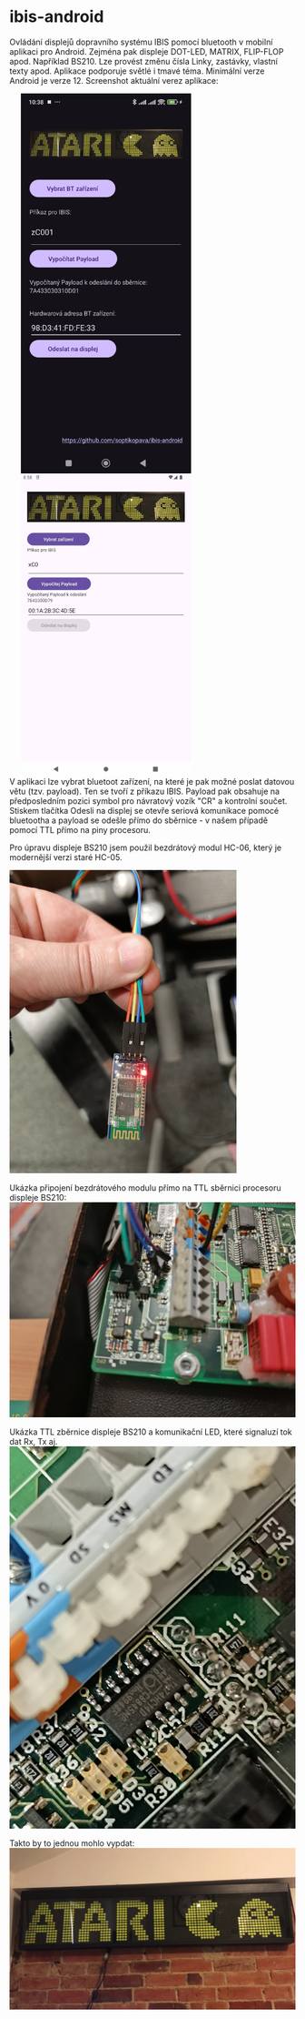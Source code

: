 # ibis-android
Ovládání displejů dopravního systému IBIS pomocí bluetooth v mobilní aplikaci pro Android. Zejména pak displeje DOT-LED, MATRIX, FLIP-FLOP apod. Například BS210. Lze provést změnu čísla Linky, zastávky, vlastní texty apod.
Aplikace podporuje světlé i tmavé téma. Minimální verze Android je verze 12. Screenshot aktuální verez aplikace:
<div>
<img src="1710027836653.jpg" width="300" align="middle"  hspace="20"/>
<img src="ibib-android_v1l.jpg" width="300" align="middle"/  hspace="20">
</div>
V aplikaci lze vybrat bluetoot zařízení, na které je pak možné poslat datovou větu (tzv. payload). Ten se tvoří z příkazu IBIS. Payload pak obsahuje na předposledním pozici symbol pro návratový vozík "CR" a kontrolní součet.
Stiskem tlačítka Odesli na displej se otevře seriová komunikace pomocé bluetootha a payload se odešle přímo do sběrnice - v našem případě pomocí TTL přímo na piny procesoru.

Pro úpravu displeje BS210 jsem použil bezdrátový modul HC-06, který je modernější verzi staré HC-05.

<img src="1710027836666.jpg" width="400"/>

Ukázka připojení bezdrátového modulu přímo na TTL sběrnici procesoru displeje BS210:
![Připojení k základní desce displeje BS210:](1710027836679.jpg)

Ukázka TTL zběrnice displeje BS210 a komunikační LED, které signaluzí tok dat Rx, Tx aj.
![Sběrnice a komunikační LED na základní desce BS210:](1710027836691.jpg)

Takto by to jednou mohlo vypdat:
![Obrázek nalezený na internetu, než jej nahradím něčím jiným](maxresdefault.jpg)
